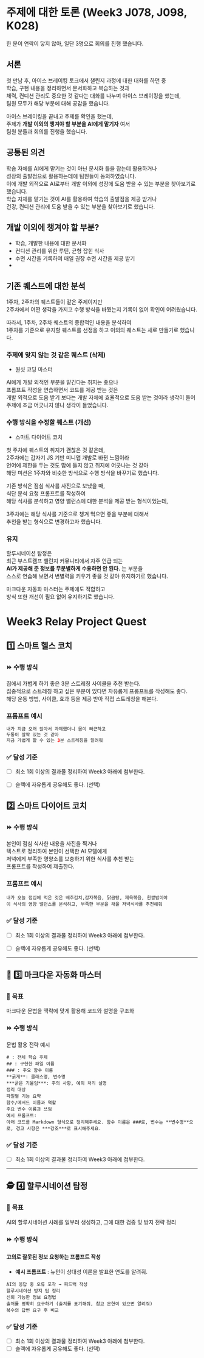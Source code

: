 # 주제에 대한 토론 (Week3 J078, J098, K028)
한 분이 연락이 닿지 않아, 일단 3명으로 회의를 진행 했습니다.

## 서론
첫 만남 후, 아이스 브레이킹 토크에서 챌린지 과정에 대한 대화를 하던 중 <br/>
학습, 구현 내용을 정리하면서 문서화하고 복습하는 것과 <br/>
체력, 컨디션 관리도 중요한 것 같다는 대화를 나누며 아이스 브레이킹을 했는데, <br/>
팀원 모두가 해당 부분에 대해 공감을 했습니다. <br/>

아이스 브레이킹을 끝내고 주제를 확인을 했는데, <br/>
주제가 **개발 이외의 챙겨야 할 부분을 AI에게 맡기자** 여서 <br/>
팀원 분들과 회의를 진행을 했습니다.

## 공통된 의견
학습 자체를 AI에게 맡기는 것이 아닌 문서화 틀을 잡는데 활용하거나 <br/>
성장의 출발점으로 활용하는데에 팀원들이 동의하였습니다. <br/>
이에 개발 외적으로 AI로부터 개발 이외에 성장에 도움 받을 수 있는 부분을 찾아보기로 했습니다. <br/>
학습 자체를 맡기는 것이 AI를 활용하여 학습의 출발점을 제공 받거나 <br/>
건강, 컨디션 관리에 도움 받을 수 있는 부분을 찾아보기로 했습니다.

## 개발 이외에 챙겨야 할 부분?
- 학습, 개발한 내용에 대한 문서화
- 컨디션 관리를 위한 루틴, 균형 잡힌 식사
- 수면 시간을 기록하여 매일 권장 수면 시간을 제공 받기
- 

## 기존 퀘스트에 대한 분석
1주차, 2주차의 퀘스트들이 같은 주제이지만 <br/>
2주차에서 어떤 생각을 가지고 수행 방식을 바꿨는지 기록이 없어 확인이 어려웠습니다. <br/>

따라서, 1주차, 2주차 퀘스트의 종합적인 내용을 분석하여 <br/>
1주차를 기준으로 유지할 퀘스트를 선정을 하고 이외의 퀘스트는 새로 만들기로 했습니다.

### 주제에 맞지 않는 것 같은 퀘스트 (삭제)
- 원샷 코딩 마스터

AI에게 개발 외적인 부분을 맡긴다는 취지는 좋으나 <br/>
프롬프트 작성을 연습하면서 코드를 제공 받는 것은 <br/>
개발 외적으로 도움 받기 보다는 개발 자체에 효율적으로 도움 받는 것이라 생각이 들어 <br/>
주제에 조금 어긋나지 않나 생각이 들었습니다. <br/>

### 수행 방식을 수정할 퀘스트 (개선)
- 스마트 다이어트 코치

첫 주차에 퀘스트의 취지가 괜찮은 것 같은데, <br/>
2주차에는 갑자기 JS 기반 미니앱 개발로 바뀐 느낌이라 <br/>
언어에 제한을 두는 것도 맘에 들지 않고 취지에 어긋나는 것 같아 <br/>
해당 미션은 1주차와 비슷한 방식으로 수행 방식을 바꾸기로 했습니다.

기존 방식은 점심 식사를 사진으로 보냈을 때, <br/>
식단 분석 요청 프롬프트를 작성하여  <br/>
해당 식사를 분석하고 영양 밸런스에 대한 분석을 제공 받는 형식이었는데, <br/>

3주차에는 해당 식사를 기준으로 챙겨 먹으면 좋을 부분에 대해서 <br/>
추천을 받는 형식으로 변경하고자 했습니다.

### 유지
할루시네이션 탐정은 <br/>
최근 부스트캠프 챌린지 커뮤니티에서 자주 언급 되는 <br/>
**AI가 제공해 준 정보를 무분별하게 수용하면 안 된다.** 는 부분을 <br/>
스스로 연습해 보면서 변별력을 키우기 좋을 것 같아 유지하기로 했습니다.

마크다운 자동화 마스터는 주제에도 적합하고 <br/>
방식 또한 개선이 필요 없어 유지하기로 했습니다.


# Week3 Relay Project Quest

## 1️⃣ 스마트 헬스 코치
### ⏩ 수행 방식
집에서 가볍게 하기 좋은 3분 스트레칭 사이클을 추천 받는다. <br/>
집중적으로 스트레칭 하고 싶은 부분이 있다면 자유롭게 프롬프트를 작성해도 좋다. <br/>
해당 운동 방법, 사이클, 효과 등을 제공 받아 직접 스트레칭을 해본다.

### 프롬프트 예시
```kotlin
내가 지금 오래 앉아서 과제했더니 몸이 뻐근하고
두통이 살짝 있는 것 같아
지금 가볍게 할 수 있는 3분 스트레칭을 알려줘
```

### ✅ 달성 기준
- [ ] 최소 1회 이상의 결과물 정리하여 Week3 아래에 첨부한다.
- [ ] 슬랙에 자유롭게 공유해도 좋다. (선택)


## 2️⃣ 스마트 다이어트 코치
### ⏩ 수행 방식
본인이 점심 식사한 내용을 사진을 찍거나 <br/>
텍스트로 정리하여 본인이 선택한 AI 모델에게 <br/>
저녁에게 부족한 영양소를 보충하기 위한 식사를 추천 받는 <br/>
프롬프트를 작성하여 제출한다.

### 프롬프트 예시
```
내가 오늘 점심에 먹은 것은 배추김치,감자볶음, 닭곰탕, 제육볶음, 흰쌀밥이야
이 식사의 영양 밸런스를 분석하고, 부족한 부분을 채울 저녁식사를 추천해줘
```

### ✅ 달성 기준
- [ ] 최소 1회 이상의 결과물 정리하여 Week3 아래에 첨부한다.
- [ ] 슬랙에 자유롭게 공유해도 좋다. (선택)



---


## 📘 3️⃣ 마크다운 자동화 마스터
### 🎯 목표
마크다운 문법을 맥락에 맞게 활용해 코드와 설명을 구조화

### ⏩ 수행 방식
문법 활용 전략 예시
```
# : 전체 학습 주제
## : 구현한 파일 이름
### : 주요 함수 이름
**굵게**: 클래스명, 변수명
***굵은 기울임***: 주의 사항, 예외 처리 설명
정리 대상
파일별 기능 요약
함수/메서드 이름과 역할
주요 변수 이름과 쓰임
예시 프롬프트:
아래 코드를 Markdown 형식으로 정리해주세요. 함수 이름은 ###로, 변수는 **변수명**으로, 경고 사항은 ***강조***로 표시해주세요.
```

### ✅ 달성 기준
- [ ] 최소 1회 이상의 결과물 정리하여 Week3 아래에 첨부한다.


---


## 🕵️ 4️⃣ 할루시네이션 탐정
### 🎯 목표
AI의 할루시네이션 사례를 일부러 생성하고, 그에 대한 검증 및 방지 전략 정리

### ⏩ 수행 방식
#### 고의로 잘못된 정보 요청하는 프롬프트 작성
- **예시 프롬프트** : 뉴턴이 상대성 이론을 발표한 연도를 알려줘.
```
AI의 응답 중 오류 포착 → 피드백 작성
할루시네이션 방지 팁 정리
신뢰 가능한 정보 요청법
출처를 명확히 요구하기 (출처를 표기해줘, 참고 문헌이 있으면 알려줘)
복수의 답변 요구 후 비교
```

### ✅ 달성 기준
- [ ] 최소 1회 이상의 결과물 정리하여 Week3 아래에 첨부한다.
- [ ] 슬랙에 자유롭게 공유해도 좋다. (선택)